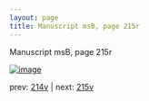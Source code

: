 ```yaml
---
layout: page
title: Manuscript msB, page 215r
---
```


Manuscript msB, page 215r

[![image](http://www.homermultitext.org/iipsrv?OBJ=IIP,1.0&FIF=/project/homer/pyramidal/deepzoom/hmt/vbbifolio/pending/vb_214v_215r.tif&WID=100&CVT=JPEG)](http://www.homermultitext.org/ict2/?urn=urn:cite2:hmt:vbbifolio.pending:vb_214v_215r)

prev:  [214v](../214v) | next:  [215v](../215v)

